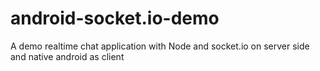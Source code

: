 # android-socket.io-demo
A demo realtime chat application with Node and socket.io on server side and native android as client

